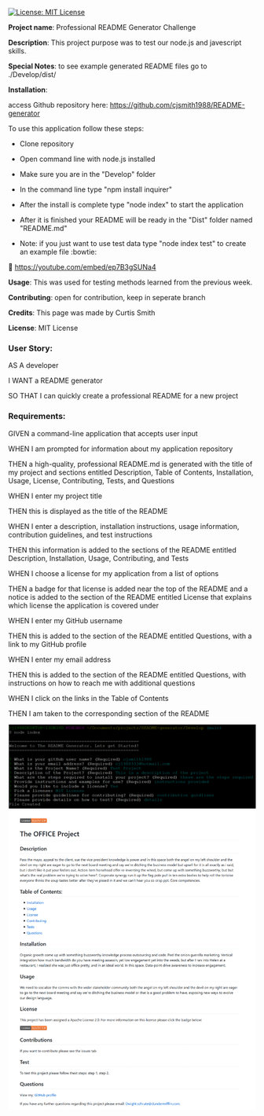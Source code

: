[![License: MIT License](https://img.shields.io/badge/License-MIT-brightgreen.svg)](https://choosealicense.com/licenses/mit/)
 
**Project name**: Professional README Generator Challenge

**Description**: This project purpose was to test our node.js and javescript skills.

**Special Notes**: to see example generated README files go to ./Develop/dist/

**Installation**: 	

access Github repository here: https://github.com/cjsmith1988/README-generator

To use this application follow these steps:

- Clone repository

- Open command line with node.js installed

- Make sure you are in the "Develop" folder

- In the command line type "npm install inquirer"

- After the install is complete type "node index" to start the application

- After it is finished your README will be ready in the "Dist" folder named "README.md"

- Note: if you just want to use test data type "node index test" to create an example file :bowtie:

:movie_camera: https://youtube.com/embed/ep7B3gSUNa4

**Usage**: This was used for testing methods learned from the previous week.

**Contributing**: open for contribution, keep in seperate branch

**Credits**: This page was made by Curtis Smith

**License**: MIT License

### User Story:
AS A developer

I WANT a README generator

SO THAT I can quickly create a professional README for a new project

### Requirements:

GIVEN a command-line application that accepts user input

WHEN I am prompted for information about my application repository

THEN a high-quality, professional README.md is generated with the title of my project and sections entitled Description, Table of Contents, Installation, Usage, License, Contributing, Tests, and Questions

WHEN I enter my project title

THEN this is displayed as the title of the README

WHEN I enter a description, installation instructions, usage information, contribution guidelines, and test instructions

THEN this information is added to the sections of the README entitled Description, Installation, Usage, Contributing, and Tests

WHEN I choose a license for my application from a list of options

THEN a badge for that license is added near the top of the README and a notice is added to the section of the README entitled License that explains which license the application is covered under

WHEN I enter my GitHub username

THEN this is added to the section of the README entitled Questions, with a link to my GitHub profile

WHEN I enter my email address

THEN this is added to the section of the README entitled Questions, with instructions on how to reach me with additional questions

WHEN I click on the links in the Table of Contents

THEN I am taken to the corresponding section of the README


![command line view](https://github.com/cjsmith1988/README-generator/blob/main/bashScreenGrab.PNG?raw=true)
![Generated README](https://github.com/cjsmith1988/README-generator/blob/main/generatedReadMe.png?raw=true)
